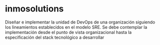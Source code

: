 # inmosolutions
Diseñar e implementar la unidad de DevOps de una organización siguiendo los lineamientos establecidos en el modelo SRE. Se debe contemplar la implementación desde el punto de vista organizacional hasta la especificación del stack tecnológico a desarrollar
